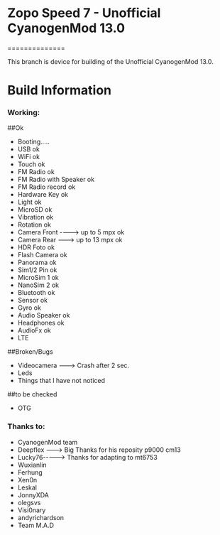 # Zopo Speed 7 - Unofficial CyanogenMod 13.0
==============

This branch is device for building of the Unofficial CyanogenMod 13.0.



# Build Information

### Working:
##Ok
* Booting.....
* USB ok
* WiFi ok
* Touch ok
* FM Radio ok
* FM Radio with Speaker ok
* FM Radio record ok
* Hardware Key ok
* Light ok
* MicroSD ok
* Vibration ok
* Rotation ok
* Camera Front ----> up to 5 mpx ok
* Camera Rear ---> up to 13 mpx ok
* HDR Foto ok
* Flash Camera ok
* Panorama ok
* Sim1/2 Pin ok
* MicroSim 1 ok
* NanoSim 2 ok
* Bluetooth ok
* Sensor ok
* Gyro ok
* Audio Speaker ok
* Headphones ok
* AudioFx ok
* LTE

##Broken/Bugs
* Videocamera ---> Crash after 2 sec.
* Leds
* Things that I have not noticed

##to be checked

* OTG

### Thanks to:
 * CyanogenMod team
 * Deepflex ---> Big Thanks for his reposity p9000 cm13
 * Lucky76-----> Thanks for adapting to mt6753
 * Wuxianlin
 * Ferhung
 * Xen0n
 * Leskal
 * JonnyXDA
 * olegsvs
 * Visi0nary
 * andyrichardson
 * Team M.A.D
